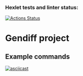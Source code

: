 ### Hexlet tests and linter status:

[![Actions Status](https://github.com/temir988/frontend-project-lvl2/workflows/hexlet-check/badge.svg)](https://github.com/temir988/frontend-project-lvl2/actions)

# Gendiff project

## Example commands

[![asciicast](https://asciinema.org/a/FpvFHCZgWlnObxqIblOeyACzA.svg)](https://asciinema.org/a/FpvFHCZgWlnObxqIblOeyACzA)
